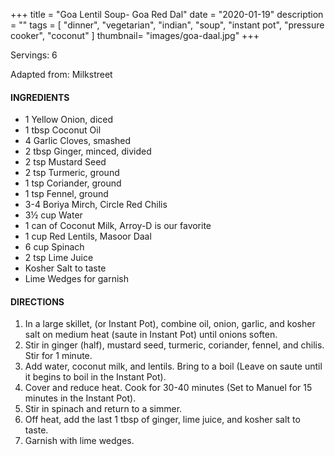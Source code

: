 +++
title = "Goa Lentil Soup- Goa Red Dal"
date = "2020-01-19"
description = ""
tags = [
    "dinner",
    "vegetarian",
    "indian",
    "soup",
    "instant pot",
    "pressure cooker",
    "coconut"
]
thumbnail= "images/goa-daal.jpg"
+++

Servings: 6 <!--more-->

Adapted from: Milkstreet

#### INGREDIENTS 
* 1 Yellow Onion, diced 
* 1 tbsp Coconut Oil 
* 4 Garlic Cloves, smashed 
* 2 tbsp Ginger, minced, divided
* 2 tsp Mustard Seed 
* 2 tsp Turmeric, ground  
* 1 tsp Coriander, ground
* 1 tsp Fennel, ground
* 3-4 Boriya Mirch, Circle Red Chilis
* 3½ cup Water 
* 1 can of Coconut Milk, Arroy-D is our favorite
* 1 cup Red Lentils, Masoor Daal
* 6 cup Spinach 
* 2 tsp Lime Juice 
* Kosher Salt to taste 
* Lime Wedges for garnish


#### DIRECTIONS 
1. In a large skillet, (or Instant Pot), combine oil, onion, garlic, and kosher salt on medium heat (saute in Instant Pot) until onions soften. 
2. Stir in ginger (half), mustard seed, turmeric, coriander, fennel, and chilis. Stir for 1 minute. 
3. Add water, coconut milk, and lentils. Bring to a boil (Leave on saute until it begins to boil in the Instant Pot).
4. Cover and reduce heat. Cook for 30-40 minutes (Set to Manuel for 15 minutes in the Instant Pot).  
5. Stir in spinach and return to a simmer. 
6. Off heat, add the last 1 tbsp of ginger, lime juice, and kosher salt to taste. 
7. Garnish with lime wedges. 
